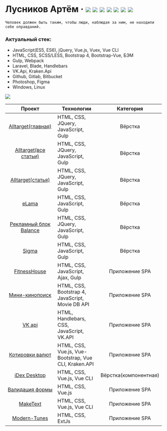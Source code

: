 # Лусников Артём &middot; [![](https://img.shields.io/badge/resume-hh-red)](https://spb.hh.ru/resume/1786c1f3ff071f524b0039ed1f506e61747256)  [![](https://img.shields.io/badge/blog-pikabu-5dbe57)](https://pikabu.ru/@OWIII)  [![](https://img.shields.io/badge/-instagram-%23c13584)](https://www.instagram.com/owiii.dev)  [![](https://img.shields.io/badge/-twitter-00acee)](https://twitter.com/owiii_dev)  [![](https://img.shields.io/badge/-telegram-0088cc)](https://tele.click/artem_owiii)  [![](https://img.shields.io/badge/-codewars-%23952c1f)](https://www.codewars.com/users/OWIII)  [![](https://img.shields.io/badge/-codepen-%23000000)](https://codepen.io/OWIII/pens/public)
```
Человек должен быть таким, чтобы люди, наблюдая за ним, не находили себе оправданий.
```
  ### Актуальный стек: 
- JavaScript(ES5, ES6), jQuery, Vue.js, Vuex, Vue CLI
- HTML, CSS, SCSS/LESS, Bootstrap 4, Bootstrap-Vue, БЭМ
- Gulp, Webpack
- Laravel, Blade, Handlebars
- VK.Api, Kraken.Api
- Github, Gitlab, Bitbucket
- Photoshop, Figma
- Windows, Linux

[![](https://img.shields.io/badge/%D0%9C%D0%BE%D0%B5%20%D1%80%D0%B0%D0%B7%D0%B2%D0%B8%D1%82%D0%B8%D0%B5-%D0%9A%D0%BD%D0%B8%D0%B3%D0%B8%2C%20%D0%BA%D1%83%D1%80%D1%81%D1%8B%2C%20%D0%BC%D0%B8%D1%82%D0%B0%D0%BF%D1%8B%2C%20%D0%BA%D0%BE%D0%BD%D1%84%D0%B5%D1%80%D0%B5%D0%BD%D1%86%D0%B8%D0%B8-%23FF0000)](https://github.com/OWIII/Personal-development/blob/master/README.md)

<div class="w3-responsive">
<table width="100%" class="w3-table-all notranslate" id="myTable">
<thead>
<tr class="w3-white">
<th width="40%">Проект</th>
<th width="60%">Технологии</th>
<th>Категория</th>
</tr>
</thead>
<tbody>
<tr>
<td align="center"><a href="https://owiii.github.io/alltarget-site/">Alltarget(главная)</a></td>
<td>HTML, CSS, JQuery, JavaScript, Gulp</td>
<td align="center">Вёрстка</td>
</tr>
<tr>
<td align="center"><a href="https://owiii.github.io/alltarget-site/articles.html">Alltarget(все статьи)</a></td>
<td>HTML, CSS, JQuery, JavaScript, Gulp</td>
<td align="center">Вёрстка</td>
</tr>
<tr>
<td align="center"><a href="https://owiii.github.io/alltarget-site/article-item.html">Alltarget(статья)</a></td>
<td>HTML, CSS, JQuery, JavaScript, Gulp</td>
<td align="center">Вёрстка</td>
</tr>
<tr>
<td align="center"><a href="https://owiii.github.io/eLama-build/">eLama</a></td>
<td>HTML, CSS, JavaScript, Gulp</td>
<td align="center">Вёрстка</td>
</tr>
<tr>
<td align="center"><a href="https://owiii.github.io/Balance/">Рекламный блок Balance</a></td>
<td>HTML, CSS, JQuery, JavaScript, Gulp</td>
<td align="center">Вёрстка</td>
</tr>
<tr>
<td align="center"><a href="https://owiii.github.io/Sigma-build/">Sigma</a></td>
<td>HTML, CSS, JavaScript, Gulp</td>
<td align="center">Вёрстка</td>
</tr>
<tr>
<td align="center"><a href="https://github.com/OWIII/FitnessHouse">FitnessHouse</a></td>
<td>HTML, CSS, JavaScript, Ajax, Gulp</td>
<td align="center">Приложение SPA</td>
</tr>
<tr>
<td align="center"><a href="https://owiii.github.io/kinopoisk-mini/index.html">Мини-кинопоиск</a></td>
<td>HTML, CSS, Bootstrap 4, JavaScript, Movie DB API</td>
<td align="center">Приложение SPA</td>
</tr>
<tr>
<td align="center"><a href="https://owiii.github.io/handlebars/">VK api</a></td>
<td>HTML, Handlebars, CSS, JavaScript, VK.API</td>
<td align="center">Приложение SPA</td>
</tr>
<tr>
<td align="center"><a href="https://github.com/OWIII/kraken-api">Котировки валют</a></td>
<td>HTML, CSS, Vue.js, Vue-Bootstrap, Vue CLI, Kraken.API </td>
<td align="center">Приложение SPA</td>
</tr>
<tr>
<td align="center"><a href="https://github.com/OWIII/iDex-Desktop">iDex Desktop</a></td>
<td>HTML, CSS, Vue.js, Vue CLI </td>
<td align="center">Вёрстка(компонентная)</td>
</tr>
<tr>
<td align="center"><a href="https://owiii.github.io/Second-app-VueJS/">Валидация формы</a></td>
<td>HTML, CSS, Vue.js</td>
<td align="center">Приложение SPA</td>
</tr>
<tr>
<td align="center"><a href="https://owiii.github.io/make-text/">MakeText</a></td>
<td>HTML, CSS, Vue.js, Vue CLI</td>
<td align="center">Приложение SPA</td>
</tr>
<tr>
<td align="center"><a href="https://github.com/OWIII/Modern-Tunes">Modern-Tunes</a></td>
<td>HTML, CSS, ExtJs</td>
<td align="center">Приложение SPA</td>
</tr>
</tbody>
</div>
